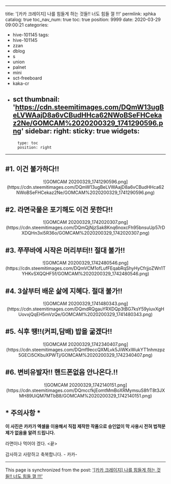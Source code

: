 
---
title: '[카카 크레이지] 나를 힘들게 하는 것들!!  너도 힘들 껄 !!!'
permlink: xphka
catalog: true
toc_nav_num: true
toc: true
position: 9999
date: 2020-03-29 09:00:21
categories:
- hive-101145
tags:
- hive-101145
- zzan
- dblog
- s
- union
- palnet
- mini
- sct-freeboard
- kaka-cr
- sct
thumbnail: 'https://cdn.steemitimages.com/DQmW13ugBeLVWAajD8a6vCBudHHca62NWoBSeFHCekaz2Ne/GOMCAM%2020200329_1741290596.png'
sidebar:
    right:
        sticky: true
widgets:
    -
        type: toc
        position: right
---


## #1. 이건 불가하다!!
<center>![GOMCAM 20200329_1741290596.png](https://cdn.steemitimages.com/DQmW13ugBeLVWAajD8a6vCBudHHca62NWoBSeFHCekaz2Ne/GOMCAM%2020200329_1741290596.png)</center>

## #2.  라면국물은 포기해도 이건 못한다!!
<center>![GOMCAM 20200329_1742020307.png](https://cdn.steemitimages.com/DQmQjNjzSak8Knq6noxcFh95bnsuUp57rDXDQHn3xi5R36o/GOMCAM%2020200329_1742020307.png)</center>

## #3. 쭈쭈바에 시작은 머리부터!! 절대 불가!!
<center>![GOMCAM 20200329_1742480546.png](https://cdn.steemitimages.com/DQmVCM1ofLufFEqabRqShyHyCfrjjoZWn1TYHKvSXQQHF5f/GOMCAM%2020200329_1742480546.png)</center>

## #4. 3살부터 배운 삶에 지혜다. 절대 불가!!
<center>![GOMCAM 20200329_1741480343.png](https://cdn.steemitimages.com/DQmdRQgauYRXDQp3tBG7ksY59yiuvXgHUovxjQqEH5mVzQe/GOMCAM%2020200329_1741480343.png)</center>

## #5.  식후 땡!!(커피,담배)  밥을 굶겠다!!
<center>![GOMCAM 20200329_1742340407.png](https://cdn.steemitimages.com/DQmf9eccQXMLvk5JiWKxWukYT1nhmzpz5GECi5CKbuXPWTj/GOMCAM%2020200329_1742340407.png)</center>

## #6. 변비유발자!! 핸드폰없음 안나온다.!! 
<center>![GOMCAM 20200329_1742140151.png](https://cdn.steemitimages.com/DQmccfkjEomtMmBoXRMymsuS8frT8t3JXMH89UiQM7MTbB8/GOMCAM%2020200329_1742140151.png)</center>

## * 주의사항 *
**이 사진은 카카가 엑셀을 이용해서 직접 제작한 작품으로
승인없이 막 사용시 전혀 법적문제가 없음을 알려 드립니다.**


라면이나 먹어야 겠다. <끝>

감사하고 사랑하고 축복합니다. - 카카-

- - -

This page is synchronized from the post: ['[카카 크레이지] 나를 힘들게 하는 것들!!  너도 힘들 껄 !!!'](https://steemit.com/@kibumh/xphka)
